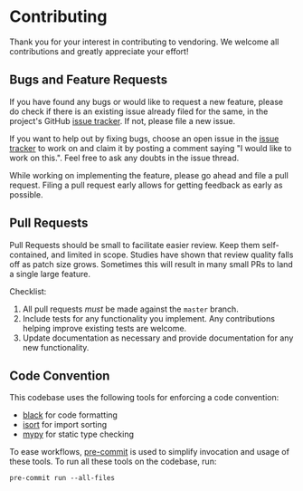 # Contributing

Thank you for your interest in contributing to vendoring. We welcome all
contributions and greatly appreciate your effort!

## Bugs and Feature Requests

If you have found any bugs or would like to request a new feature, please do
check if there is an existing issue already filed for the same, in the
project's GitHub [issue tracker]. If not, please file a new issue.

If you want to help out by fixing bugs, choose an open issue in the [issue
tracker] to work on and claim it by posting a comment saying "I would like to
work on this.". Feel free to ask any doubts in the issue thread.

While working on implementing the feature, please go ahead and file a pull
request. Filing a pull request early allows for getting feedback as early as
possible.

[issue tracker]: https://github.com/pradyunsg/vendoring/issues

## Pull Requests

Pull Requests should be small to facilitate easier review. Keep them
self-contained, and limited in scope. Studies have shown that review quality
falls off as patch size grows. Sometimes this will result in many small PRs to
land a single large feature.

Checklist:

1. All pull requests *must* be made against the `master` branch.
2. Include tests for any functionality you implement. Any contributions helping
   improve existing tests are welcome.
3. Update documentation as necessary and provide documentation for any new
   functionality.

## Code Convention

This codebase uses the following tools for enforcing a code convention:

- [black] for code formatting
- [isort] for import sorting
- [mypy] for static type checking

To ease workflows, [pre-commit] is used to simplify invocation and usage of
these tools. To run all these tools on the codebase, run:

```sh-session
pre-commit run --all-files
```

[black]: https://github.com/psf/black
[isort]: https://github.com/timothycrosley/isort
[mypy]: https://github.com/python/mypy
[pre-commit]: https://pre-commit.com/
